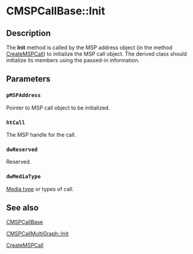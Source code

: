 # CMSPCallBase::Init

## Description

The
**Init** method is called by the MSP address object (in the method
[CreateMSPCall](https://learn.microsoft.com/windows/desktop/api/msp/nf-msp-itmspaddress-createmspcall)) to initialize the MSP call object. The derived class should initialize its members using the passed-in information.

## Parameters

### `pMSPAddress`

Pointer to MSP call object to be initialized.

### `htCall`

The MSP handle for the call.

### `dwReserved`

Reserved.

### `dwMediaType`

[Media type](https://learn.microsoft.com/windows/desktop/Tapi/tapimediatype--constants) or types of call.

## See also

[CMSPCallBase](https://learn.microsoft.com/windows/desktop/api/mspcall/nl-mspcall-cmspcallbase)

[CMSPCallMultiGraph::Init](https://learn.microsoft.com/windows/desktop/api/mspcall/nf-mspcall-cmspcallmultigraph-init)

[CreateMSPCall](https://learn.microsoft.com/windows/desktop/api/msp/nf-msp-itmspaddress-createmspcall)